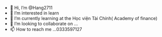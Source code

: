 - 👋 Hi, I’m @Hang2711
- 👀 I’m interested in learn 
- 🌱 I’m currently learning at the Học viện Tài Chính( Academy of finance)
- 💞️ I’m looking to collaborate on ...
- 📫 How to reach me ...0333597127

<!---
Hang2711/Hang2711 is a ✨ special ✨ repository because its `README.md` (this file) appears on your GitHub profile.
You can click the Preview link to take a look at your changes.
--->
